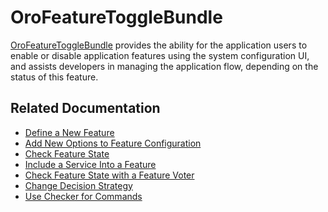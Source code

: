<a id="bundle-docs-platform-feature-toggle-bundle"></a>

# OroFeatureToggleBundle

<a href="https://github.com/oroinc/platform/tree/5.1/src/Oro/Bundle/FeatureToggleBundle" target="_blank">OroFeatureToggleBundle</a> provides the ability for the application users to enable or disable application features using the system configuration UI, and assists developers in managing the application flow, depending on the status of this feature.

## Related Documentation

* [Define a New Feature](../../../backend/feature-toggle/index.md#dev-feature-toggle)
* [Add New Options to Feature Configuration](../../../backend/feature-toggle/index.md#feature-toggle-new-options)
* [Check Feature State](../../../backend/feature-toggle/index.md#feature-toggle-check-feature-state)
* [Include a Service Into a Feature](../../../backend/feature-toggle/index.md#feature-toggle-include-services)
* [Check Feature State with a Feature Voter](../../../backend/feature-toggle/index.md#feature-toggle-feature-voter)
* [Change Decision Strategy](../../../backend/feature-toggle/index.md#feature-toggle-change-decision-strategy)
* [Use Checker for Commands](../../../backend/feature-toggle/index.md#feature-toggle-checker-for-commands)

<!-- Frontend -->
